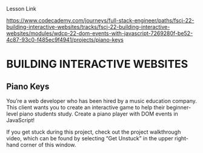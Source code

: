 Lesson Link

https://www.codecademy.com/journeys/full-stack-engineer/paths/fscj-22-building-interactive-websites/tracks/fscj-22-building-interactive-websites/modules/wdcp-22-dom-events-with-javascript-7269280f-be52-4c87-93c0-f485ec9f4941/projects/piano-keys


# BUILDING INTERACTIVE WEBSITES

## Piano Keys
You’re a web developer who has been hired by a music education company. This client wants you to create an interactive game to help their beginner-level piano students study. Create a piano player with DOM events in JavaScript!

If you get stuck during this project, check out the project walkthrough video, which can be found by selecting “Get Unstuck” in the upper right-hand corner of this window.



